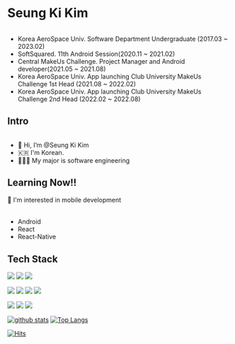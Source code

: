 <!--
**tmdrl980430/tmdrl980430** is a ✨ _special_ ✨ repository because its `README.md` (this file) appears on your GitHub profile.

Here are some ideas to get you started:

- 🔭 I’m currently working on ...
- 🌱 I’m currently learning ...
- 👯 I’m looking to collaborate on ...
- 🤔 I’m looking for help with ...
- 💬 Ask me about ...
- 📫 How to reach me: ...
- 😄 Pronouns: ...
- ⚡ Fun fact: ...
-->
# Seung Ki Kim
######
- Korea AeroSpace Univ. Software Department Undergraduate (2017.03 ~ 2023.02)
- SoftSquared. 11th Android Session(2020.11 ~ 2021.02)
- Central MakeUs Challenge. Project Manager and Android developer(2021.05 ~ 2021.08)
- Korea AeroSpace Univ. App launching Club University MakeUs Challenge 1st Head (2021.08 ~ 2022.02)
- Korea AeroSpace Univ. App launching Club University MakeUs Challenge 2nd Head (2022.02 ~ 2022.08)

## Intro
######
- 👋 Hi, I’m @Seung Ki Kim
- 🇰🇷 I'm Korean.
- 👨🏻‍🎓 My major is software engineering

## Learning Now!!
👀 I'm interested in mobile development
######
- Android
- React
- React-Native

## Tech Stack


<a href="" target="_blank"><img src="https://img.shields.io/badge/Android-3DDC84?style=for-the-badge&logo=android&logoColor=white"/></a>
<a href="" target="_blank"><img src="https://img.shields.io/badge/kotlin-%230095D5.svg?style=for-the-badge&logo=kotlin&logoColor=white"/></a>
<a href="" target="_blank"><img src="https://img.shields.io/badge/Java-%23007ACC.svg?style=for-the-badge&logo=Java&logoColor=white"/></a>

<a href="" target="_blank"><img src="https://img.shields.io/badge/react-%2320232a.svg?style=for-the-badge&logo=react&logoColor=%2361DAFB"/></a>
<a href="" target="_blank"><img src="https://img.shields.io/badge/html5-%23E34F26.svg?style=for-the-badge&logo=html5&logoColor=white"/></a>
<a href="" target="_blank"><img src="https://img.shields.io/badge/css3-%231572B6.svg?style=for-the-badge&logo=css3&logoColor=white"/></a>
<a href="" target="_blank"><img src="https://img.shields.io/badge/javascript-%23323330.svg?style=for-the-badge&logo=javascript&logoColor=%23F7DF1E"/></a>

<a href="" target="_blank"><img src="https://img.shields.io/badge/Python-%23323330.svg?style=for-the-badge&logo=Python&logoColor=#3776AB"/></a>
<a href="" target="_blank"><img src="https://img.shields.io/badge/-%23323330.svg?style=for-the-badge&logo=C&logoColor=%23F7DF1E"/></a>
<a href="" target="_blank"><img src="https://img.shields.io/badge/C++-%23323330.svg?style=for-the-badge&logo=C++&logoColor=%23F7DF1E"/></a>


[![github stats](https://github-readme-stats.vercel.app/api?username=tmdrl980430&show_icons=true&hide_border=true&theme=radical)](https://github.com/tmdrl980430)
[![Top Langs](https://github-readme-stats.vercel.app/api/top-langs/?username=tmdrl980430&layout=compact&theme=radical)](https://github.com/tmdrl980430)

[![Hits](https://hits.seeyoufarm.com/api/count/incr/badge.svg?url=https%3A%2F%2Fgithub.com%2Ftmdrl980430&count_bg=%231C93AA&title_bg=%23250CB0&icon=&icon_color=%23E7E7E7&title=hits&edge_flat=false)](https://hits.seeyoufarm.com)
